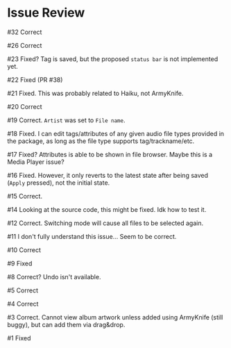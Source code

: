 # Issue Review
\#32 Correct

\#26 Correct

\#23 Fixed? Tag is saved, but the proposed `status bar` is not implemented yet. 

\#22 Fixed (PR \#38)

\#21 Fixed. This was probably related to Haiku, not ArmyKnife.

\#20 Correct

\#19 Correct. `Artist` was set to `File name`.

\#18 Fixed. I can edit tags/attributes of any given audio file types provided in the package, as long as the file type supports tag/trackname/etc.

\#17 Fixed? Attributes is able to be shown in file browser. Maybe this is a Media Player issue?  

\#16 Fixed. However, it only reverts to the latest state after being saved (`Apply` pressed), not the initial state.

\#15 Correct.

\#14 Looking at the source code, this might be fixed. Idk how to test it.

\#12 Correct. Switching mode will cause all files to be selected again.

\#11 I don't fully understand this issue... Seem to be correct. 

\#10 Correct

\#9 Fixed

\#8 Correct? Undo isn't available.

\#5 Correct

\#4 Correct

\#3 Correct. Cannot view album artwork unless added using ArmyKnife (still buggy), but can add them via drag&drop.

\#1 Fixed
